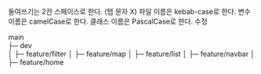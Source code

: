 들여쓰기는 2칸 스페이스로 한다. (탭 문자 X)
파일 이름은 kebab-case로 한다.
변수 이름은 camelCase로 한다.
클래스 이름은 PascalCase로 한다.
수정

main               
├─ dev             
│  ├─ feature/filter
│  ├─ feature/map
│  ├─ feature/list
│  ├─ feature/navbar
│  ├─ feature/home